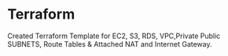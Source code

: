 # Terraform
Created Terraform Template for EC2, S3, RDS, VPC,Private Public SUBNETS, Route Tables & Attached NAT and Internet Gateway.
